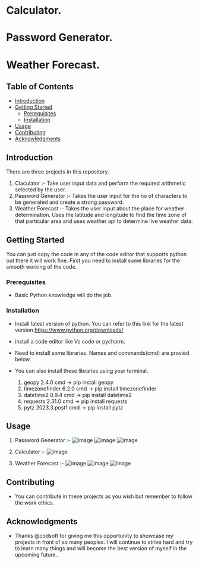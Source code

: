 # Calculator.
# Password Generator.
# Weather Forecast.

## Table of Contents

- [Introduction](#introduction)
- [Getting Started](#getting-started)
  - [Prerequisites](#prerequisites)
  - [Installation](#installation)
- [Usage](#usage)
- [Contributing](#contributing)
- [Acknowledgments](#acknowledgments)

## Introduction

There are three projects in this repository.
1. Claculator :- Take user input data and perform the required arithmetic selected by the user.
2. Password Generator :- Takes the user input for the no of characters to be generated and create a strong password.
3. Weather Forecast :- Takes the user input about the place for weather determination. Uses the latitude and longitude to find the time zone of that particular area and uses weather api to determine live weather data.

## Getting Started

You can just copy the code in any of the code editor that supports python out there it will work fine. First you need to install some libraries for the smooth working of the code. 

### Prerequisites

- Basic Python knowledge will do the job.

### Installation

 - Install latest version of python. You can refer to this link for the latest version https://www.python.org/downloads/
 - install a code editor like Vs code or pycharm.

 - Need to install some libraries. Names and commands(cmd) are provied below.
 - You can also install these libraries using your terminal.
     1. geopy 2.4.0           cmd -> pip install geopy
     2. timezonefinder 6.2.0  cmd -> pip install timezonefinder
     3. datetime2 0.9.4       cmd -> pip install datetime2
     4. requests 2.31.0       cmd -> pip install requests
     5. pytz 2023.3.post1     cmd -> pip install pytz

## Usage

1. Password Generator :- ![image](https://github.com/Techotext/CODSOFT/assets/119447425/d0db450b-0456-4b3e-af5f-0d561b1cf3e1)
                         ![image](https://github.com/Techotext/CODSOFT/assets/119447425/d79dabdc-8a9d-4355-8839-fbb05fe3261f)
                         ![image](https://github.com/Techotext/CODSOFT/assets/119447425/2f54a0c9-db02-4652-9758-688af75881f2)

2. Calculator         :- ![image](https://github.com/Techotext/CODSOFT/assets/119447425/30590dbe-a19f-4922-bdbf-1d278dd90254)

4. Weather Forecast   :- ![image](https://github.com/Techotext/CODSOFT/assets/119447425/e25f1cbe-3727-48d0-b281-827cb0081c4e)
                         ![image](https://github.com/Techotext/CODSOFT/assets/119447425/13f8c44c-e47c-44b5-b5ca-20802e5c8445)
                         ![image](https://github.com/Techotext/CODSOFT/assets/119447425/1bdd918a-a968-4a05-8038-86591b5ace36)

 ## Contributing

- You can contribute in these projects as you wish but remember to follow the work ethics.

## Acknowledgments

- Thanks @codsoft for giving me this opportunity to showcase my projects in front of so many peoples. I will continue to strive hard and try to learn many things and will become the best version of myself in the upcoming future..
